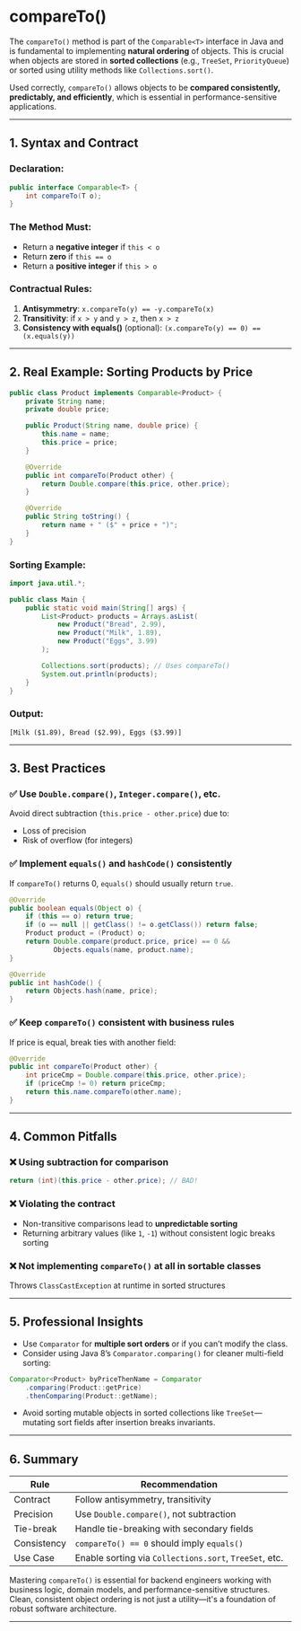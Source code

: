 # compareTo()

The `compareTo()` method is part of the `Comparable<T>` interface in Java and is fundamental to implementing **natural ordering** of objects. This is crucial when objects are stored in **sorted collections** (e.g., `TreeSet`, `PriorityQueue`) or sorted using utility methods like `Collections.sort()`.

Used correctly, `compareTo()` allows objects to be **compared consistently, predictably, and efficiently**, which is essential in performance-sensitive applications.

---

## 1. Syntax and Contract

### Declaration:

```java
public interface Comparable<T> {
    int compareTo(T o);
}
```

### The Method Must:

- Return a **negative integer** if `this < o`
- Return **zero** if `this == o`
- Return a **positive integer** if `this > o`

### Contractual Rules:

1. **Antisymmetry**: `x.compareTo(y) == -y.compareTo(x)`
2. **Transitivity**: if `x > y` and `y > z`, then `x > z`
3. **Consistency with equals()** (optional): `(x.compareTo(y) == 0) == (x.equals(y))`

---

## 2. Real Example: Sorting Products by Price

```java
public class Product implements Comparable<Product> {
    private String name;
    private double price;

    public Product(String name, double price) {
        this.name = name;
        this.price = price;
    }

    @Override
    public int compareTo(Product other) {
        return Double.compare(this.price, other.price);
    }

    @Override
    public String toString() {
        return name + " ($" + price + ")";
    }
}
```

### Sorting Example:

```java
import java.util.*;

public class Main {
    public static void main(String[] args) {
        List<Product> products = Arrays.asList(
            new Product("Bread", 2.99),
            new Product("Milk", 1.89),
            new Product("Eggs", 3.99)
        );

        Collections.sort(products); // Uses compareTo()
        System.out.println(products);
    }
}
```

### Output:

```
[Milk ($1.89), Bread ($2.99), Eggs ($3.99)]
```

---

## 3. Best Practices

### ✅ Use `Double.compare()`, `Integer.compare()`, etc.

Avoid direct subtraction (`this.price - other.price`) due to:

- Loss of precision
- Risk of overflow (for integers)

### ✅ Implement `equals()` and `hashCode()` consistently

If `compareTo()` returns 0, `equals()` should usually return `true`.

```java
@Override
public boolean equals(Object o) {
    if (this == o) return true;
    if (o == null || getClass() != o.getClass()) return false;
    Product product = (Product) o;
    return Double.compare(product.price, price) == 0 &&
           Objects.equals(name, product.name);
}

@Override
public int hashCode() {
    return Objects.hash(name, price);
}
```

### ✅ Keep `compareTo()` consistent with business rules

If price is equal, break ties with another field:

```java
@Override
public int compareTo(Product other) {
    int priceCmp = Double.compare(this.price, other.price);
    if (priceCmp != 0) return priceCmp;
    return this.name.compareTo(other.name);
}
```

---

## 4. Common Pitfalls

### ❌ Using subtraction for comparison

```java
return (int)(this.price - other.price); // BAD!
```

### ❌ Violating the contract

- Non-transitive comparisons lead to **unpredictable sorting**
- Returning arbitrary values (like `1`, `-1`) without consistent logic breaks sorting

### ❌ Not implementing `compareTo()` at all in sortable classes

Throws `ClassCastException` at runtime in sorted structures

---

## 5. Professional Insights

- Use `Comparator` for **multiple sort orders** or if you can’t modify the class.
- Consider using Java 8’s `Comparator.comparing()` for cleaner multi-field sorting:

```java
Comparator<Product> byPriceThenName = Comparator
    .comparing(Product::getPrice)
    .thenComparing(Product::getName);
```

- Avoid sorting mutable objects in sorted collections like `TreeSet`—mutating sort fields after insertion breaks invariants.

---

## 6. Summary

| Rule        | Recommendation                                         |
| ----------- | ------------------------------------------------------ |
| Contract    | Follow antisymmetry, transitivity                      |
| Precision   | Use `Double.compare()`, not subtraction                |
| Tie-break   | Handle tie-breaking with secondary fields              |
| Consistency | `compareTo() == 0` should imply `equals()`             |
| Use Case    | Enable sorting via `Collections.sort`, `TreeSet`, etc. |

Mastering `compareTo()` is essential for backend engineers working with business logic, domain models, and performance-sensitive structures. Clean, consistent object ordering is not just a utility—it's a foundation of robust software architecture.

---

